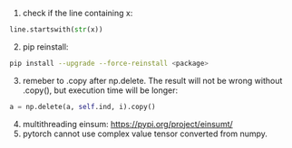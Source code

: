 1. check if the line containing x:
```python
line.startswith(str(x))
```
2. pip reinstall:
```bash
pip install --upgrade --force-reinstall <package>
```
3. remeber to .copy after np.delete. The result will not be wrong without .copy(), but execution time will be longer:
```python
a = np.delete(a, self.ind, i).copy()
```
4. multithreading einsum: https://pypi.org/project/einsumt/
5. pytorch cannot use complex value tensor converted from numpy.
